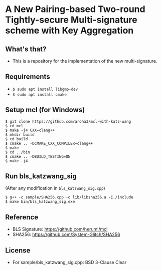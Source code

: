 # A New Pairing-based Two-round Tightly-secure Multi-signature scheme with Key Aggregation

## What's that?

- This is a repository for the implementation of the new multi-signature.

## Requirements

- `$ sudo apt install libgmp-dev`
- `$ sudo apt install cmake`

## Setup mcl (for Windows)

```
$ git clone https://github.com/aroha3/mcl-with-katz-wang
$ cd mcl
$ make -j4 CXX=clang++
$ mkdir build
$ cd build
$ cmake .. -DCMAKE_CXX_COMPILER=clang++
$ make
$ cd ../bin
$ cmake .. -DBUILD_TESTING=ON
$ make -j4
```
## Run bls_katzwang_sig

(After any modification in `bls_katzwang_sig.cpp`)
```
$ g++ -c sample/SHA256.cpp -o lib/libsha256.a -I./include
$ make bin/bls_katzwang_sig.exe
```
## Reference

- BLS Signature: https://github.com/herumi/mcl
- SHA256: https://github.com/System-Glitch/SHA256

## License

- For sample/bls_katzwang_sig.cpp: BSD 3-Clause Clear